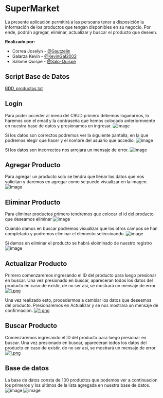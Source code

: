 # SuperMarket

La presente aplicación permitirá a las persoans tener a disposición la información de los productos que tengan disponibles en su negocio. Por ende, podrán agregar, eliminar, actualizar y buscar el producto que deseen.

**Realizado por:**
- Correa Joselyn - [@Gautzelin](https://github.com/Gautzelin)
- Galarza Kevin - [@KevinGal2002](https://github.com/KevinGal2002)
- Salome Quispe - [@Salo-Quispe](https://github.com/Salo-Quispe)

## Script Base de Datos

[BDD_productos.txt](https://github.com/KevinGal2002/SuperMarket/files/9347912/BDD_productos.txt)

## Login

Para poder acceder al menu del CRUD primero debemos loguearnos, lo haremos con el email y la contraseña que hemos colocado anteriormnente en nuestra base de datos y presionamos en ingresar. 
![image](https://user-images.githubusercontent.com/85322275/184789686-975fa702-db82-427b-85f2-1fd898181fb1.png)

Si los datos son correctos podremos ver la siguiente pantalla, en la que podremos elegir que hacer y el nombre del usuario que accedio.
![image](https://user-images.githubusercontent.com/85322275/184791191-918a6ffa-17ec-4db8-b5ac-db0b32f81921.png)


Si los datos son incorrectos nos arrojara un mensaje de error.
![image](https://user-images.githubusercontent.com/85322275/184790815-9eb692af-ed56-438a-8254-287c8cda03d5.png)


## Agregar Producto

Para agregar un producto solo se tendra que llenar los datos que nos solicitan y daremos en agregar como se puede visualizar en la imagen.
![image](https://user-images.githubusercontent.com/85322275/184791367-c5fc3254-4879-4c6c-8f30-3b7740c79645.png)


## Eliminar Producto

Para eliminar productos primero tendremos que colocar el id del producto que deseamos eliminar 
![image](https://user-images.githubusercontent.com/85322275/184791745-29e5def1-4a44-4b35-8c49-56cf2da02b28.png)

Cuando damos en buscar podremos visualizar que los otros campos se han completado y podremos eliminar el elemento seleccioando.
![image](https://user-images.githubusercontent.com/85322275/184791882-550d0231-a8fe-4c67-8c3e-b50157e4ef5a.png)

Si damos en eliminar el producto se habrá eloiminado de nuestro registro
![image](https://user-images.githubusercontent.com/85322275/184791953-e61e5ee5-e9cb-453d-ad73-9f7b61073088.png)


## Actualizar Producto

Primero comenzaremos ingresando el ID del producto para luego presionar en buscar. Una vez presionado en buscar, apareceran todos los datos del producto en caso de existir, de no ser asi, se mostrará un mensaje de error.
[![1.png](https://i.postimg.cc/ZR6FT1dz/1.png)](https://postimg.cc/G8hsKgKX)

Una vez realizado esto, procedermos a cambiar los datos que deseemos del producto. Presionaremos en Actualizar y se nos mostrara un mensaje de confirmación.
[![1.png](https://i.postimg.cc/KYBgLtvn/1.png)](https://postimg.cc/t1RTGZ6T)

## Buscar Producto

Comenzaremos ingresando el ID del producto para luego presionar en buscar. Una vez presionado en buscar, apareceran todos los datos del producto en caso de existir, de no ser asi, se mostrará un mensaje de error.
[![1.png](https://i.postimg.cc/TY1L0z32/1.png)](https://postimg.cc/zVmGXPh4)

## Base de datos 

La base de datos consta de 100 productos que podemos ver a continuacion los primeros y los ultimos de la lista agregada en nuestra base de datos.  
![image](https://user-images.githubusercontent.com/85322275/184792480-f40c9e57-a114-488f-9fe4-f3ba0c12cab5.png)
![image](https://user-images.githubusercontent.com/85322275/184792584-932af51b-a356-4d71-8906-40821330b018.png)


